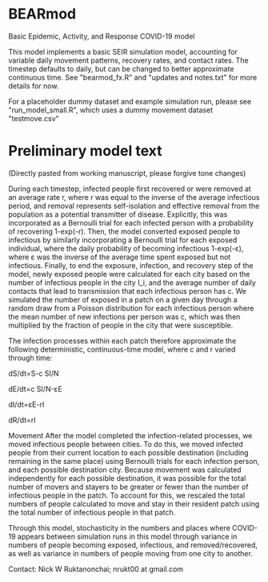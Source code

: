 # BEARmod
Basic Epidemic, Activity, and Response COVID-19 model

This model implements a basic SEIR simulation model, accounting for variable daily movement patterns, recovery rates, and contact rates. The timestep defaults to daily, but can be changed to better approximate continuous time. See "bearmod_fx.R" and "updates and notes.txt" for more details for now.

For a placeholder dummy dataset and example simulation run, please see "run_model_small.R", which uses a dummy movement dataset "testmove.csv"

# Preliminary model text
(Directly pasted from working manuscript, please forgive tone changes)

During each timestep, infected people first recovered or were removed at an average rate r, where r was equal to the inverse of the average infectious period, and removal represents self-isolation and effective removal from the population as a potential transmitter of disease. Explicitly, this was incorporated as a Bernoulli trial for each infected person with a probability of recovering 1-exp⁡(-r). Then, the model converted exposed people to infectious by similarly incorporating a Bernoulli trial for each exposed individual, where the daily probability of becoming infectious 1-exp⁡(-ε), where ε was the inverse of the average time spent exposed but not infectious. Finally, to end the exposure, infection, and recovery step of the model, newly exposed people were calculated for each city based on the number of infectious people in the city I_i, and the average number of daily contacts that lead to transmission that each infectious person has c. We simulated the number of exposed in a patch on a given day through a random draw from a Poisson distribution for each infectious person where the mean number of new infections per person was c, which was then multiplied by the fraction of people in the city that were susceptible.

The infection processes within each patch therefore approximate the following deterministic, continuous-time model, where c and r varied through time:

dS/dt=S-c SI/N

dE/dt=c SI/N-εE

dI/dt=εE-rI

dR/dt=rI


Movement
After the model completed the infection-related processes, we moved infectious people between cities. To do this, we moved infected people from their current location to each possible destination (including remaining in the same place) using Bernoulli trials for each infection person, and each possible destination city. Because movement was calculated independently for each possible destination, it was possible for the total number of movers and stayers to be greater or fewer than the number of infectious people in the patch. To account for this, we rescaled the total numbers of people calculated to move and stay in their resident patch using the total number of infectious people in that patch.

Through this model, stochasticity in the numbers and places where COVID-19 appears between simulation runs in this model through variance in numbers of people becoming exposed, infectious, and removed/recovered, as well as variance in numbers of people moving from one city to another.

Contact:
Nick W Ruktanonchai; 
nrukt00 at gmail.com
